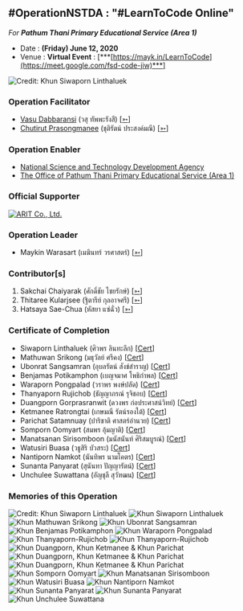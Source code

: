 ## #OperationNSTDA : "#LearnToCode Online" 
*For* ***Pathum Thani Primary Educational Service (Area 1)***

+ Date : **(Friday) June 12, 2020**
+ Venue : **Virtual Event** : [***[https://mayk.in/LearnToCode](https://meet.google.com/fsd-code-jiw)***]

![](/OperationNSTDA/photo/Poster.jpg "Credit: Khun Siwaporn Linthaluek")

### Operation Facilitator
+ [Vasu Dabbaransi](/OperationNSTDA/VXOpNSTDA-20200612-Vasu-Dabbaransi.pdf) (วสุ ทัพพะรังสี) [[➳](https://web.facebook.com/news.daisy)]
+ [Chutirut Prasongmanee](/OperationNSTDA/VXOpNSTDA-20200612-Chutirut-Prasongmanee.pdf) (ชุติรัตน์ ประสงค์มณี) [[➳](https://www.facebook.com/chutirut.prasongmanee.7)]

### Operation Enabler
+ [National Science and Technology Development Agency](http://nstda.or.th)
+ [The Office of Pathum Thani Primary Educational Service (Area 1)](http://www.pathum1.go.th)

### Official Supporter
[![](/OperationNSTDA/pics/ARIT-logo.png "ARIT Co., Ltd.")](https://www.arit.co.th/)

### Operation Leader
+ Maykin Warasart (เมฆินทร์ วรศาสตร์) [[➳](http://mk.in.th)]

### Contributor[s]
1. Sakchai Chaiyarak (ศักดิ์ชัย ไชยรักษ์) [[➳](https://www.facebook.com/chaiyaraks)]
1. Thitaree Kularjsee (ฐิตารีย์ กุลอาจศรี) [[➳](https://www.facebook.com/yaipanggogii)]
1. Hatsaya Sae-Chua (หัสยา แซ่ฉั่ว) [[➳](https://www.facebook.com/profile.php?id=100005176634024)]

### Certificate of Completion
+ Siwaporn Linthaluek (ศิวพร ลินทะลึก) [[Cert](OperationNSTDA/cert/VXOpNSTDA-20200612-Siwaporn-Linthaluek.pdf)]
+ Mathuwan Srikong (มธุวัลย์ ศรีคง) [[Cert](OperationNSTDA/cert/VXOpNSTDA-20200612-Mathuwan-Srikong.pdf)]
+ Ubonrat Sangsamran (อุบลรัตน์ สังข์สำราญ) [[Cert](OperationNSTDA/cert/VXOpNSTDA-20200612-Ubonrat-Sangsamran.pdf)]
+ Benjamas Potikamphon (เบญจมาศ โพธิกำพล) [[Cert](OperationNSTDA/cert/VXOpNSTDA-20200612-Benjamas-Potikamphon.pdf)]
+ Waraporn Pongpalad (วราพร พงษ์ปลัด) [[Cert](OperationNSTDA/cert/VXOpNSTDA-20200612-Waraporn-Pongpalad.pdf)]
+ Thanyaporn Rujichob (ธัญญาภรณ์ รุจิชอบ) [[Cert](OperationNSTDA/cert/VXOpNSTDA-20200612-Thanyaporn-Rujichob.pdf)]
+ Duangporn Gorprasranwit (ดวงพร ก่อประศาสน์วิทย์) [[Cert](OperationNSTDA/cert/VXOpNSTDA-20200612-Duangporn-Gorprasranwit.pdf)]
+ Ketmanee Ratrongtai (เกษมณี รัตน์รองใต้) [[Cert](OperationNSTDA/cert/VXOpNSTDA-20200612-Ketmanee-Ratrongtai.pdf)]
+ Parichat Satamnuay (ปาริชาติ ศาสตร์อำนวย) [[Cert](OperationNSTDA/cert/VXOpNSTDA-20200612-Parichat-Satamnuay.pdf)]
+ Somporn Oomyart (สมพร อุ้มญาติ) [[Cert](OperationNSTDA/cert/VXOpNSTDA-20200612-Somporn-Oomyart.pdf)]
+ Manatsanan Sirisomboon (มนัสนันท์ ศิริสมบูรณ์) [[Cert](OperationNSTDA/cert/VXOpNSTDA-20200612-Manatsanan-Sirisomboon.pdf)]
+ Watusiri Buasa (วธูสิริ บัวสระ) [[Cert](OperationNSTDA/cert/VXOpNSTDA-20200612-Watusiri-Buasa.pdf)]
+ Nantiporn Namkot (นันทิพร นามโคตร) [[Cert](OperationNSTDA/cert/VXOpNSTDA-20200612-Nantiporn-Namkot.pdf)]
+ Sunanta Panyarat (สุนันทา ปัญญารัตน์) [[Cert](OperationNSTDA/cert/VXOpNSTDA-20200612-Sunanta-Panyarat.pdf)]
+ Unchulee Suwattana (อัญชุลี สุวัฑฒน) [[Cert](OperationNSTDA/cert/VXOpNSTDA-20200612-Unchulee-Suwattana.pdf)]

### Memories of this Operation

![](/OperationNSTDA/photo/During.jpg "Credit: Khun Siwaporn Linthaluek")
![](/OperationNSTDA/photo/Siwaporn-Linthaluek.jpg "Khun Siwaporn Linthaluek")
![](/OperationNSTDA/photo/Mathuwan-Srikong.jpg "Khun Mathuwan Srikong")
![](/OperationNSTDA/photo/Ubonrat-Sangsamran.jpg "Khun Ubonrat Sangsamran")
![](/OperationNSTDA/photo/Benjamas-Potikamphon.jpg "Khun Benjamas Potikamphon")
![](/OperationNSTDA/photo/Waraporn-Pongpalad.jpg "Khun Waraporn Pongpalad")
![](/OperationNSTDA/photo/Thanyaporn-Rujichob-1.jpg "Khun Thanyaporn-Rujichob")
![](/OperationNSTDA/photo/Thanyaporn-Rujichob-2.jpg "Khun Thanyaporn-Rujichob")
![](/OperationNSTDA/photo/Duangporn-Ketmanee-Parichat-1.jpg "Khun Duangporn, Khun Ketmanee & Khun Parichat")
![](/OperationNSTDA/photo/Duangporn-Ketmanee-Parichat-2.jpg "Khun Duangporn, Khun Ketmanee & Khun Parichat")
![](/OperationNSTDA/photo/Duangporn-Ketmanee-Parichat-3.jpg "Khun Duangporn, Khun Ketmanee & Khun Parichat")
![](/OperationNSTDA/photo/Somporn-Oomyart.jpg "Khun Somporn Oomyart")
![](/OperationNSTDA/photo/Manatsanan-Sirisomboon.jpg "Khun Manatsanan Sirisomboon")
![](/OperationNSTDA/photo/Watusiri-Buasa.jpg "Khun Watusiri Buasa")
![](/OperationNSTDA/photo/Nantiporn-Namkot.jpg "Khun Nantiporn Namkot")
![](/OperationNSTDA/photo/Sunanta-Panyarat-1.jpg "Khun Sunanta Panyarat")
![](/OperationNSTDA/photo/Sunanta-Panyarat-2.jpg "Khun Sunanta Panyarat")
![](/OperationNSTDA/photo/Unchulee-Suwattana.jpg "Khun Unchulee Suwattana")

